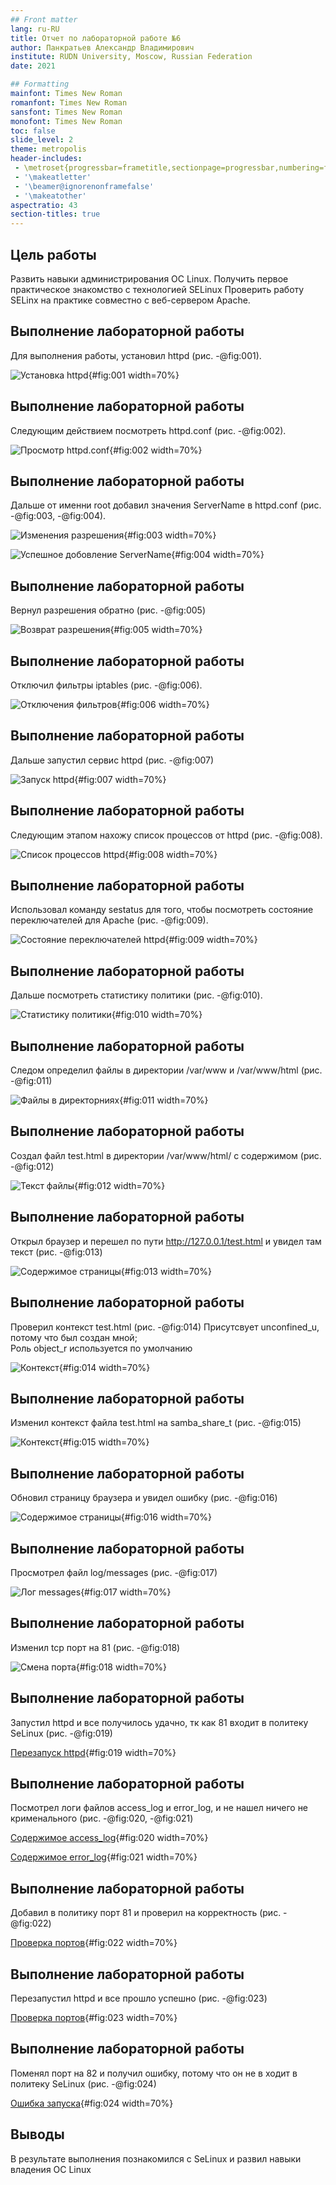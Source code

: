 ```yaml
---
## Front matter
lang: ru-RU
title: Отчет по лабораторной работе №6
author: Панкратьев Александр Владимирович
institute: RUDN University, Moscow, Russian Federation
date: 2021

## Formatting
mainfont: Times New Roman
romanfont: Times New Roman
sansfont: Times New Roman
monofont: Times New Roman
toc: false
slide_level: 2
theme: metropolis
header-includes:
 - \metroset{progressbar=frametitle,sectionpage=progressbar,numbering=fraction}
 - '\makeatletter'
 - '\beamer@ignorenonframefalse'
 - '\makeatother'
aspectratio: 43
section-titles: true
---
```


## Цель работы

Развить навыки администрирования ОС Linux. Получить первое практическое знакомство с технологией SELinux
Проверить работу SELinx на практике совместно с веб-сервером Apache.

## Выполнение лабораторной работы

Для выполнения работы, установил httpd (рис. -@fig:001).

![Установка httpd](../image/1.png){#fig:001 width=70%}

## Выполнение лабораторной работы

Следующим действием посмотреть httpd.conf (рис. -@fig:002).

![Просмотр httpd.conf](../image/2.png){#fig:002 width=70%}

## Выполнение лабораторной работы

Дальше от именни root добавил значения ServerName в httpd.conf  (рис. -@fig:003, -@fig:004).

![Изменения разрешения](../image/3.png){#fig:003 width=70%}

![Успешное добовление ServerName](../image/4.png){#fig:004 width=70%}

## Выполнение лабораторной работы

Вернул разрешения обратно (рис. -@fig:005)

![Возврат разрешения](../image/5.png){#fig:005 width=70%}

## Выполнение лабораторной работы

Отключил фильтры iptables (рис. -@fig:006).

![Отключения фильтров](../image/6.png){#fig:006 width=70%}

## Выполнение лабораторной работы

Дальше запустил сервис httpd (рис. -@fig:007)

![Запуск httpd](../image/7.png){#fig:007 width=70%}

## Выполнение лабораторной работы

Следующим этапом нахожу список процессов от httpd (рис. -@fig:008).

![Список процессов httpd](../image/8.png){#fig:008 width=70%}

## Выполнение лабораторной работы

Использовал команду sestatus для того, чтобы посмотреть состояние переключателей для Apache (рис. -@fig:009).

![Состояние переключателей httpd](../image/9.png){#fig:009 width=70%}

## Выполнение лабораторной работы

Дальше посмотреть статистику политики (рис. -@fig:010).

![Статистику политики](../image/10.png){#fig:010 width=70%}

## Выполнение лабораторной работы

Следом определил файлы в директории /var/www и /var/www/html (рис. -@fig:011)

![Файлы в директорниях](../image/11.png){#fig:011 width=70%}

## Выполнение лабораторной работы

Создал файл test.html в директории /var/www/html/ с содержимом (рис. -@fig:012)

![Текст файлы](../image/12.png){#fig:012 width=70%}

## Выполнение лабораторной работы

Открыл браузер и перешел по пути http://127.0.0.1/test.html и увидел там текст (рис. -@fig:013)

![Содержимое страницы](../image/13.png){#fig:013 width=70%}
## Выполнение лабораторной работы

Проверил контекст test.html (рис. -@fig:014)
Присутсвует unconfined_u, потому что был создан мной;  
Роль object_r используется по умолчанию

![Контекст](../image/14.png){#fig:014 width=70%}

## Выполнение лабораторной работы

Изменил контекст файла test.html на samba_share_t (рис. -@fig:015)

![Контекст](../image/15.png){#fig:015 width=70%}

## Выполнение лабораторной работы

Обновил страницу браузера и увидел ошибку (рис. -@fig:016)

![Содержимое страницы](../image/16.png){#fig:016 width=70%}

## Выполнение лабораторной работы

Просмотрел файл log/messages (рис. -@fig:017)

![Лог messages](../image/17.png){#fig:017 width=70%}

## Выполнение лабораторной работы

Изменил tcp порт на 81  (рис. -@fig:018)

![Смена порта](../image/18.png){#fig:018 width=70%}

## Выполнение лабораторной работы

Запустил httpd и все получилось удачно, тк как 81 входит в политеку SeLinux (рис. -@fig:019)

[Перезапуск httpd](../image/19.png){#fig:019 width=70%}

## Выполнение лабораторной работы

Посмотрел логи файлов access_log и error_log, и не нашел ничего не крименального (рис. -@fig:020, -@fig:021)

[Содержимое access_log](../image/20.png){#fig:020 width=70%}

[Содержимое error_log](../image/21.png){#fig:021 width=70%}

## Выполнение лабораторной работы

Добавил в политику порт 81 и проверил на корректность (рис. -@fig:022)

[Проверка портов](../image/22.png){#fig:022 width=70%}

## Выполнение лабораторной работы

Перезапустил httpd и все прошло успешно (рис. -@fig:023)

[Проверка портов](../image/23.png){#fig:023 width=70%}

## Выполнение лабораторной работы

Поменял порт на 82 и получил ошибку, потому что он не в ходит в политеку SeLinux (рис. -@fig:024)

[Ошибка запуска](../image/24.png){#fig:024 width=70%}

## Выводы

В результате выполнения познакомился с SeLinux и развил навыки владения OC Linux